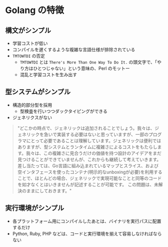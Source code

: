 # Golang の特徴

## 構文がシンプル

* 学習コストが低い
* コンパイルを遅くするような複雑な言語仕様が排除されている
* `TMTOWTDI` の否定
  * `TMTOWTDI` とは `There's More Than One Way To Do It.` の頭文字で、「やり方はひとつじゃない」という意味の、Perl のモットー
  * 混乱と学習コストを生み出す

## 型システムがシンプル

* 構造的部分型を採用
  * 型検査を行いつつダックタイピングができる
* ジェネリクスがない

> "どこかの時点で、ジェネリックは追加されることでしょう。我々は、ジェネリックを急いで実装する必要はないと思っていますが、一部のプログラマにとって必要であることは理解しています。ジェネリックは便利ではありますが、型システムとランタイムに複雑さによるコストをもたらします。我々は、この複雑さに見合うだけの価値を持つ設計のアイデアをまだ見つけることができていませんが、これからも継続して考えていきます。
差し当たっては、Go言語に組み込まれているマップとスライス、および空インタフェースを使ったコンテナ(明示的なunboxingが必要)を利用することで、ほとんどの場合、ジェネリックで実現可能なことと同等のコードを如才なくとはいきませんが記述することが可能です。
この問題は、未解決のままにしておきます。"

## 実行環境がシンプル

* 各プラットフォーム用にコンパイルしたあとは、バイナリを実行パスに配置するだけ
* Python, Ruby, PHP などは、コードと実行環境を揃えて容易しなければならない
